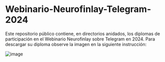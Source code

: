 # Webinario-Neurofinlay-Telegram-2024

Este repositorio público contiene, en directorios anidados, los diplomas de participación en el Webinario Neurofinlay sobre Telegram en 2024.
Para descargar su diploma observe la imagen en la siguiente instrucción:

![image](https://github.com/Drickens/Webinario-Neurofinlay-Telegram-2024/assets/132933360/4d581b3d-1793-4480-8af0-5f067010ca81)
